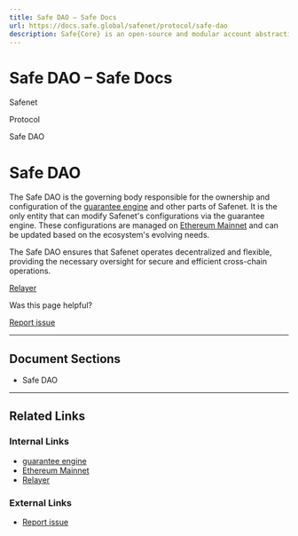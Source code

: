 ```yaml
---
title: Safe DAO – Safe Docs
url: https://docs.safe.global/safenet/protocol/safe-dao
description: Safe{Core} is an open-source and modular account abstraction stack. Learn about its features and how to use it.
---
```


# Safe DAO – Safe Docs

Safenet

Protocol

Safe DAO

# Safe DAO

The Safe DAO is the governing body responsible for the ownership and configuration of the [guarantee engine](/safenet/protocol/guarantee-engine) and other parts of Safenet.
It is the only entity that can modify Safenet's configurations via the guarantee engine.
These configurations are managed on [Ethereum Mainnet](/safenet/chains) and can be updated based on the ecosystem's evolving needs.

The Safe DAO ensures that Safenet operates decentralized and flexible, providing the necessary oversight for secure and efficient cross-chain operations.

[Relayer](/safenet/protocol/relayer "Relayer")

Was this page helpful?

[Report issue](https://github.com/safe-global/safe-docs/issues/new?assignees=&labels=nextra-feedback&projects=&template=nextra-feedback.yml&title=%5BFeedback%5D+)

---

## Document Sections

- Safe DAO

---

## Related Links

### Internal Links

- [guarantee engine](https://docs.safe.global/safenet/protocol/guarantee-engine)
- [Ethereum Mainnet](https://docs.safe.global/safenet/chains)
- [Relayer](https://docs.safe.global/safenet/protocol/relayer)

### External Links

- [Report issue](https://github.com/safe-global/safe-docs/issues/new?assignees=&labels=nextra-feedback&projects=&template=nextra-feedback.yml&title=%5BFeedback%5D+)
